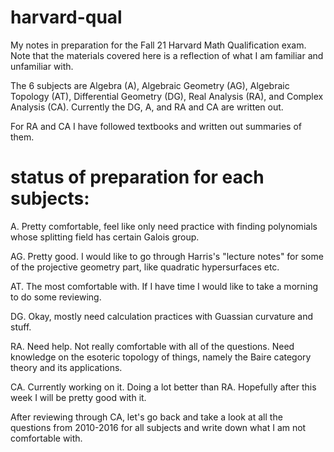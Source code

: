 # harvard-qual
My notes in preparation for the Fall 21 Harvard Math Qualification exam. Note that the materials covered here is a reflection of what I am familiar and unfamiliar with.

The 6 subjects are Algebra (A), Algebraic Geometry (AG), Algebraic Topology (AT), Differential Geometry (DG), Real Analysis (RA), and Complex Analysis (CA). Currently the DG, A, and RA and CA are written out. 

For RA and CA I have followed textbooks and written out summaries of them.

# status of preparation for each subjects:

A. Pretty comfortable, feel like only need practice with finding polynomials whose splitting field has certain Galois group.

AG. Pretty good. I would like to go through Harris's "lecture notes" for some of the projective geometry part, like quadratic hypersurfaces etc.

AT. The most comfortable with. If I have time I would like to take a morning to do some reviewing.

DG. Okay, mostly need calculation practices with Guassian curvature and stuff.

RA. Need help. Not really comfortable with all of the questions. Need knowledge on the esoteric topology of things, namely the Baire category theory and its applications.

CA. Currently working on it. Doing a lot better than RA. Hopefully after this week I will be pretty good with it.

After reviewing through CA, let's go back and take a look at all the questions from 2010-2016 for all subjects and write down what I am not comfortable with.
